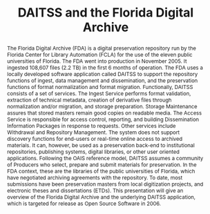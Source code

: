 ---
abstract: '    The Florida Digital Archive (FDA) is a digital preservation repository
  run by the Florida Center for Library Automation (FCLA) for the use of the eleven
  public universities of Florida. The FDA went into production in November 2005. It
  ingested 108,607 files (2.2 TB) in the first 6 months of operation. The FDA uses
  a locally developed software application called DAITSS to support the repository
  functions of ingest, data management and dissemination, and the preservation functions
  of format normalization and format migration. Functionally, DAITSS consists of a
  set of services. The Ingest Service performs format validation, extraction of technical
  metadata, creation of derivative files through normalization and/or migration, and
  storage preparation. Storage Maintenance assures that stored masters remain good
  copies on readable media. The Access Service is responsible for access control,
  reporting, and building Dissemination Information Packages in response to requests.
  Other services include Withdrawal and Repository Management. The system does not
  support discovery functions for end-users or real-time online access to archived
  materials. It can, however, be used as a preservation back-end to institutional
  repositories, publishing systems, digital libraries, or other user oriented applications.
  Following the OAIS reference model, DAITSS assumes a community of Producers who
  select, prepare and submit materials for preservation. In the FDA context, these
  are the libraries of the public universities of Florida, which have negotiated archiving
  agreements with the repository. To date, most submissions have been preservation
  masters from local digitization projects, and electronic theses and dissertations
  (ETDs). This presentation will give an overview of the Florida Digital Archive and
  the underlying DAITSS application, which is targeted for release as Open Source
  Software in 2006.'
creators:
- Priscilla Caplan
date: null
document_url: https://services.phaidra.univie.ac.at/api/object/o:294553/download
grand_parent: iPRES
institutions: []
keywords:
- ithaca
landing_page_url: https://phaidra.univie.ac.at/o:294553
language: eng
layout: publication
license: CC BY-SA 3.0 AT
notes_url: null
parent: iPRES 2006
publication_type: presentation
size: 297941
slides_url: null
source_name: iPRES
stream_url: null
title: DAITSS and the Florida Digital Archive
year: 2006
---